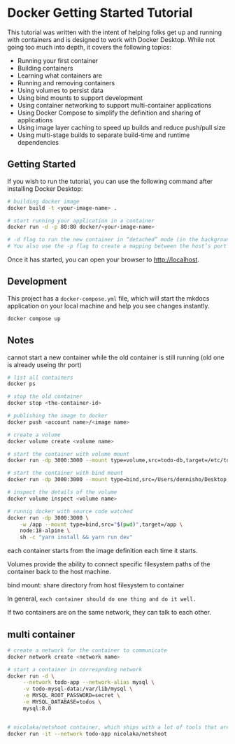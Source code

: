 # Docker Getting Started Tutorial

This tutorial was written with the intent of helping folks get up and running
with containers and is designed to work with Docker Desktop. While not going too much
into depth, it covers the following topics:

- Running your first container
- Building containers
- Learning what containers are
- Running and removing containers
- Using volumes to persist data
- Using bind mounts to support development
- Using container networking to support multi-container applications
- Using Docker Compose to simplify the definition and sharing of applications
- Using image layer caching to speed up builds and reduce push/pull size
- Using multi-stage builds to separate build-time and runtime dependencies

## Getting Started

If you wish to run the tutorial, you can use the following command after installing Docker Desktop:

```bash
# building docker image
docker build -t <your-image-name> .

# start running your application in a container
docker run -d -p 80:80 docker/<your-image-name>

# -d flag to run the new container in “detached” mode (in the background).
# You also use the -p flag to create a mapping between the host’s port 3000 to the container’s port 3000
```

Once it has started, you can open your browser to [http://localhost](http://localhost).

## Development

This project has a `docker-compose.yml` file, which will start the mkdocs application on your
local machine and help you see changes instantly.

```bash
docker compose up
```

## Notes

cannot start a new container while the old container is still running
(old one is already useing thr port)

```bash
# list all containers
docker ps

# stop the old container
docker stop <the-container-id>

# publishing the image to docker
docker push <account name>/<image name>

# create a volume
docker volume create <volume name>

# start the container with volume mount
docker run -dp 3000:3000 --mount type=volume,src=todo-db,target=/etc/todos getting-started

# start the container with bind mount
docker run -dp 3000:3000 --mount type=bind,src=/Users/dennisho/Desktop,target=/etc/todos hkhdennis/items

# inspect the details of the volume
docker volume inspect <volume name>

# runnig docker with source code watched
docker run -dp 3000:3000 \
    -w /app --mount type=bind,src="$(pwd)",target=/app \
    node:18-alpine \
    sh -c "yarn install && yarn run dev"
```

each container starts from the image definition each time it starts.

Volumes provide the ability to connect specific filesystem paths of the container back to the host machine.

bind mount: share directory from host filesystem to container

In general, `each container should do one thing and do it well.`

If two containers are on the same network, they can talk to each other.

## multi container

```bash
# create a network for the container to communicate
docker network create <network name>

# start a container in correspnding network
docker run -d \
     --network todo-app --network-alias mysql \
     -v todo-mysql-data:/var/lib/mysql \
     -e MYSQL_ROOT_PASSWORD=secret \
     -e MYSQL_DATABASE=todos \
     mysql:8.0


# nicolaka/netshoot container, which ships with a lot of tools that are useful for troubleshooting or debugging networking issues.
docker run -it --network todo-app nicolaka/netshoot
```
